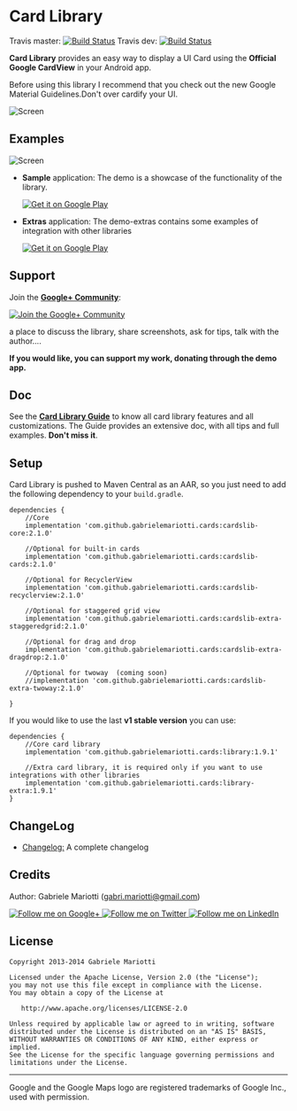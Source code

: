 # Card Library
Travis master: [![Build Status](https://travis-ci.org/evandropaz/cardslib.svg?branch=master)](https://travis-ci.org/gabrielemariotti/cardslib)
Travis dev: [![Build Status](https://travis-ci.org/evandropaz/cardslib.svg?branch=dev)](https://travis-ci.org/gabrielemariotti/cardslib)


**Card Library** provides an easy way to display a UI Card using the **Official Google CardView** in your Android app.

Before using this library I recommend that you check out the new Google Material Guidelines.Don't over cardify your UI.

![Screen](/demo/images/cardsv2_small.png)


## Examples


![Screen](/demo/images/demo_gplay.png)

* **Sample** application: The demo is a showcase of the functionality of the library.

	 [![Get it on Google Play](http://www.android.com/images/brand/get_it_on_play_logo_small.png)](https://play.google.com/store/apps/details?id=it.gmariotti.cardslib.demo)
	 
* **Extras** application: The demo-extras contains some examples of integration with other libraries
	
	[![Get it on Google Play](http://www.android.com/images/brand/get_it_on_play_logo_small.png)](https://play.google.com/store/apps/details?id=it.gmariotti.cardslib.demo.extras)

  
## Support
Join the [**Google+ Community**](https://plus.google.com/u/0/communities/111800040690738372803): 

[![Join the Google+ Community](/demo/images/g+64.png)](https://plus.google.com/u/0/communities/111800040690738372803)
	
a place to discuss the library, share screenshots, ask for tips, talk with the author....﻿

**If you would like, you can support my work, donating through the demo app.**


## Doc

See the **[Card Library Guide](/doc/GUIDE.md)** to know all card library features and all customizations.
The Guide provides an extensive doc, with all tips and full examples. **Don't miss it**.


## Setup

Card Library is pushed to Maven Central as an AAR, so you just need to add the following dependency to your `build.gradle`.

    dependencies {
        //Core
        implementation 'com.github.gabrielemariotti.cards:cardslib-core:2.1.0'
        
        //Optional for built-in cards
        implementation 'com.github.gabrielemariotti.cards:cardslib-cards:2.1.0'
                
        //Optional for RecyclerView
        implementation 'com.github.gabrielemariotti.cards:cardslib-recyclerview:2.1.0'
          
        //Optional for staggered grid view
        implementation 'com.github.gabrielemariotti.cards:cardslib-extra-staggeredgrid:2.1.0'
         
        //Optional for drag and drop
        implementation 'com.github.gabrielemariotti.cards:cardslib-extra-dragdrop:2.1.0'
        
        //Optional for twoway  (coming soon)
        //implementation 'com.github.gabrielemariotti.cards:cardslib-extra-twoway:2.1.0'
        
    }

If you would like to use the last **v1 stable version** you can use:
    
    dependencies {
        //Core card library
        implementation 'com.github.gabrielemariotti.cards:library:1.9.1'

        //Extra card library, it is required only if you want to use integrations with other libraries
        implementation 'com.github.gabrielemariotti.cards:library-extra:1.9.1'
    }


## ChangeLog

* [Changelog:](CHANGELOG.md) A complete changelog


Credits
-------

Author: Gabriele Mariotti (gabri.mariotti@gmail.com)

<a href="https://plus.google.com/u/0/114432517923423045208">
  <img alt="Follow me on Google+"
       src="https://github.com/gabrielemariotti/cardslib/raw/master/demo/images/g+64.png" />
</a>
<a href="https://twitter.com/GabMarioPower">
  <img alt="Follow me on Twitter"
       src="https://github.com/gabrielemariotti/cardslib/raw/master/demo/images/twitter64.png" />
</a>
<a href="http://it.linkedin.com/in/gabrielemariotti">
  <img alt="Follow me on LinkedIn"
       src="https://github.com/gabrielemariotti/cardslib/raw/master/demo/images/linkedin.png" />
</a>

License
-------

    Copyright 2013-2014 Gabriele Mariotti

    Licensed under the Apache License, Version 2.0 (the "License");
    you may not use this file except in compliance with the License.
    You may obtain a copy of the License at

       http://www.apache.org/licenses/LICENSE-2.0

    Unless required by applicable law or agreed to in writing, software
    distributed under the License is distributed on an "AS IS" BASIS,
    WITHOUT WARRANTIES OR CONDITIONS OF ANY KIND, either express or implied.
    See the License for the specific language governing permissions and
    limitations under the License.


---


Google and the Google Maps logo are registered trademarks of Google Inc., used with permission.

 [1]: https://plus.google.com/u/0/+RomanNurik/about
 [2]: https://github.com/romannurik/Android-SwipeToDismiss
 [3]: https://code.google.com/p/romannurik-code/source/browse/#git%2Fmisc%2Fundobar
 [4]: https://plus.google.com/+NiekHaarman
 [5]: https://github.com/nhaarman/ListViewAnimations
 [6]: https://plus.google.com/+ChrisBanes
 [7]: https://gist.github.com/chrisbanes/9091754
 [8]: https://plus.google.com/+AndroidDevelopers/posts/aHPVDtr6mcp
 [9]: https://plus.google.com/+TaylorLing
 [10]: https://plus.google.com/+FrankieSardo
 [11]: https://github.com/frankiesardo/LinearListView
 [12]: https://github.com/google/iosched